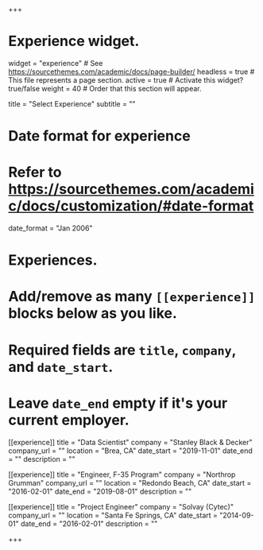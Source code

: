 +++
# Experience widget.
widget = "experience"  # See https://sourcethemes.com/academic/docs/page-builder/
headless = true  # This file represents a page section.
active = true  # Activate this widget? true/false
weight = 40  # Order that this section will appear.

title = "Select Experience"
subtitle = ""

# Date format for experience
#   Refer to https://sourcethemes.com/academic/docs/customization/#date-format
date_format = "Jan 2006"

# Experiences.
#   Add/remove as many `[[experience]]` blocks below as you like.
#   Required fields are `title`, `company`, and `date_start`.
#   Leave `date_end` empty if it's your current employer.

[[experience]]
  title = "Data Scientist"
  company = "Stanley Black & Decker"
  company_url = ""
  location = "Brea, CA"
  date_start = "2019-11-01"
  date_end = ""
  description = ""

[[experience]]
  title = "Engineer, F-35 Program"
  company = "Northrop Grumman"
  company_url = ""
  location = "Redondo Beach, CA"
  date_start = "2016-02-01"
  date_end = "2019-08-01"
  description = ""

[[experience]]
  title = "Project Engineer"
  company = "Solvay (Cytec)"
  company_url = ""
  location = "Santa Fe Springs, CA"
  date_start = "2014-09-01"
  date_end = "2016-02-01"
  description = ""

+++
